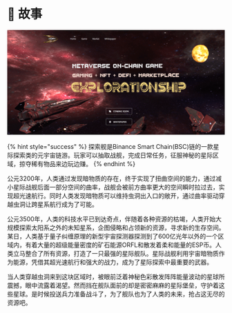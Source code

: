 # 📜 故事

![](<.gitbook/assets/story (1).png>)

{% hint style="success" %}
探索舰是Binance Smart Chain(BSC)链的一款星际探索类的元宇宙链游。玩家可以抽取战舰，完成日常任务，征服神秘的星际区域，掠夺稀有物品来边玩边赚。
{% endhint %}

公元3200年，人类通过发现暗物质的存在，终于实现了扭曲空间的能力，通过减小星际战舰后面一部分空间的曲率，战舰会被前方曲率更大的空间瞬时拉过去，实现超光速航行。同时人类发现暗物质可以维持虫洞出入口的敞开，通过曲率驱动穿越虫洞让跨星系航行成为了可能。

公元3500年，人类的科技水平已到达奇点，伴随着各种资源的枯竭，人类开始大规模探索太阳系之外的未知星系，企图侵略和占领新的资源，寻求新的生存空间。某日，人类基于量子纠缠原理的新型宇宙探测器探测到了600亿光年以外的一个区域内，有着大量的超级能量密度的矿石能源ORFL和散发着柔和能量的ESP币。人类立马整合了所有资源，打造了一只最强的星际舰队。星际战舰利用宇宙暗物质作为能源，凭借其超光速航行和强大的战力，成为了星际探索中最重要的武器。

当人类穿越虫洞来到这块区域时，被眼前泛着神秘色彩散发阵阵能量波动的星球所震撼，眼中流露着渴望。然而挡在舰队面前的却是密密麻麻的星际堡垒，守护着这些星球。是时候投送兵力准备战斗了，为了舰队也为了人类的未来，抢占这无尽的资源吧。

